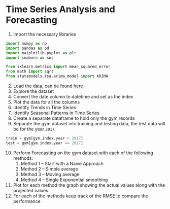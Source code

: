 # Time Series Analysis and Forecasting

1. Import the necessary libraries
```Python
import numpy as np
import pandas as pd
import matplotlib.pyplot as plt
import seaborn as sns

from sklearn.metrics import mean_squared_error
from math import sqrt
from statsmodels.tsa.arima_model import ARIMA
```
2. Load the data, can be found [here](https://raw.githubusercontent.com/nick-singh/Time-Series-Analysis-Tutorial/master/data.csv)
3. Explore the dataset 
4. Convert the date column to datetime and set as the index
5. Plot the data for all the columns
6. Identify Trends in Time Series
7. Identify Seasonal Patterns in Time Series
8. Create a separate dataframe to hold only the gym records
9. Separate the gym dataset into training and testing data, the test data will be for the year `2017`.
```Python
train = gym[gym.index.year < 2017]
test = gym[gym.index.year == 2017]
```
10. Perform Forecasting on the gym dataset with each of the following methods:
	1. Method 1 – Start with a Naive Approach
	2. Method 2 – Simple average
	3. Method 3 – Moving average
	4. Method 4 – Single Exponential smoothing
11. Plot for each method the graph showing the actual values along with the projected  values.
12. For each of the methods keep track of the RMSE to compare the performance
